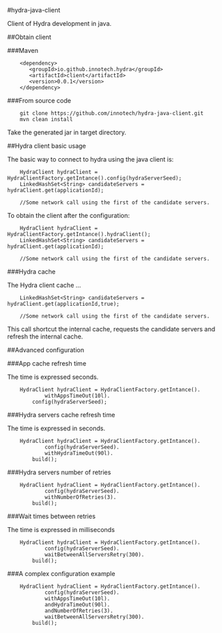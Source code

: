 #hydra-java-client

Client of Hydra development in java.

##Obtain client

###Maven

```
    <dependency>
       <groupId>io.github.innotech.hydra</groupId>
       <artifactId>client</artifactId>
       <version>0.0.1</version>
    </dependency>
```

###From source code 

```
    git clone https://github.com/innotech/hydra-java-client.git
    mvn clean install
```

Take the generated jar in target directory.

##Hydra client basic usage

The basic way to connect to hydra using the java client is:

```
    HydraClient hydraClient = HydraClientFactory.getIntance().config(hydraServerSeed);
    LinkedHashSet<String> candidateServers = hydraClient.get(applicationId);
  
    //Some network call using the first of the candidate servers.

```

To obtain the client after the configuration:

```
    HydraClient hydraClient = HydraClientFactory.getIntance().hydraClient();
    LinkedHashSet<String> candidateServers = hydraClient.get(applicationId);
  
    //Some network call using the first of the candidate servers.
```

###Hydra cache

The Hydra client cache ...

```
    LinkedHashSet<String> candidateServers = hydraClient.get(applicationId,true);
  
    //Some network call using the first of the candidate servers.
```

This call shortcut the internal cache, requests the candidate servers and refresh the internal cache.

##Advanced configuration

###App cache refresh time

The time is expressed seconds.

```
    HydraClient hydraClient = HydraClientFactory.getIntance().
            withAppsTimeOut(10l).
        config(hydraServerSeed);
```

###Hydra servers cache refresh time

The time is expressed in seconds.

```
    HydraClient hydraClient = HydraClientFactory.getIntance().
            config(hydraServerSeed).
            withHydraTimeOut(90l).
        build();
```

###Hydra servers number of retries

```
    HydraClient hydraClient = HydraClientFactory.getIntance().
            config(hydraServerSeed).
            withNumberOfRetries(3).
        build();
```

###Wait times between retries

The time is expressed in milliseconds

```
    HydraClient hydraClient = HydraClientFactory.getIntance().
            config(hydraServerSeed).
            waitBetweenAllServersRetry(300).
        build();
```

###A complex configuration example

```
    HydraClient hydraClient = HydraClientFactory.getIntance().
            config(hydraServerSeed).
            withAppsTimeOut(10l).
            andHydraTimeOut(90l).
            andNumberOfRetries(3).
            waitBetweenAllServersRetry(300).
        build();
```

